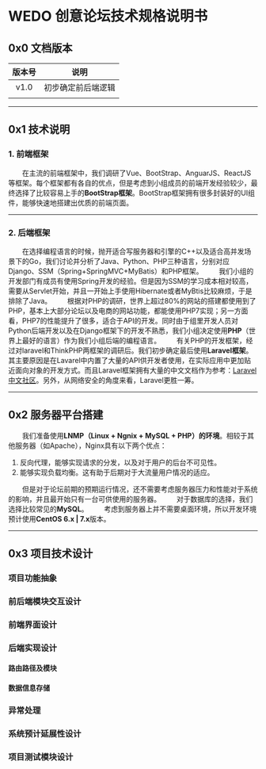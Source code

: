 # WEDO 创意论坛技术规格说明书

## 0x0 文档版本

|版本号|说明|
|:-:|:-:|
|v1.0|初步确定前后端逻辑|
|||


***

## 0x1 技术说明

### 1. 前端框架

&emsp;&emsp;在主流的前端框架中，我们调研了Vue、BootStrap、AnguarJS、ReactJS等框架。每个框架都有各自的优点，但是考虑到小组成员的前端开发经验较少，最终选择了比较容易上手的**BootStrap框架**。BootStrap框架拥有很多封装好的UI组件，能够快速地搭建出优质的前端页面。

***

### 2. 后端框架

&emsp;&emsp;在选择编程语言的时候，抛开适合写服务器和引擎的C++以及适合高并发场景下的Go，我们讨论并分析了Java、Python、PHP三种语言，分别对应Django、SSM（Spring+SpringMVC+MyBatis）和PHP框架。
&emsp;&emsp;我们小组的开发部门有成员有使用Spring开发的经验。但是因为SSM的学习成本相对较高，需要从Servlet开始，并且一开始上手使用Hibernate或者MyBtis比较麻烦，于是排除了Java。
&emsp;&emsp;根据对PHP的调研，世界上超过80%的网站的搭建都使用到了PHP，基本上大部分论坛以及电商的网站功能，都能使用PHP7实现；另一方面看，PHP7的性能提升了很多，适合于API的开发。同时由于组里开发人员对Python后端开发以及在Django框架下的开发不熟悉，我们小组决定使用**PHP**（世界上最好的语言）作为我们小组后端的编程语言。
&emsp;&emsp;有关PHP的开发框架，经过对laravel和ThinkPHP两框架的调研后。我们初步确定最后使用**Laravel框架**。其主要原因是在Lavarel中内置了大量的API供开发者使用，在实际应用中更加贴近面向对象的开发方式。而且Laravel框架拥有大量的中文文档作为参考：[Laravel中文社区](https://learnku.com/laravel/docs)。另外，从网络安全的角度来看，Laravel更胜一筹。


***

## 0x2  服务器平台搭建

&emsp;&emsp;我们准备使用**LNMP（Linux + Ngnix + MySQL + PHP）的环境**。相较于其他服务器（如Apache），Nginx具有以下两个优点：

1. 反向代理，能够实现请求的分发，以及对于用户的后台不可见性。
2. 能够实现负载均衡。这有助于后期对于大流量用户情况的适应。

&emsp;&emsp;但是对于论坛前期的预期运行情况，还不需要考虑服务器压力和性能对于系统的影响，并且最开始只有一台可供使用的服务器。
&emsp;&emsp;对于数据库的选择，我们选择比较常见的**MySQL**。
&emsp;&emsp;考虑到服务器上并不需要桌面环境，所以开发环境预计使用**CentOS 6.x | 7.x**版本。

***

## 0x3 项目技术设计

### 项目功能抽象

### 前后端模块交互设计

### 前端界面设计

### 后端实现设计

#### 路由路径及模块

#### 数据信息存储

### 异常处理

### 系统预计延展性设计

### 项目测试模块设计















